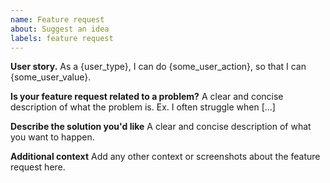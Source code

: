 ```yaml
---
name: Feature request
about: Suggest an idea
labels: feature request
---
```


**User story.**
As a {user_type}, I can do {some_user_action}, so that I can {some_user_value}.

**Is your feature request related to a problem?**
A clear and concise description of what the problem is. Ex. I often struggle when [...]

**Describe the solution you'd like**
A clear and concise description of what you want to happen.

**Additional context**
Add any other context or screenshots about the feature request here.
